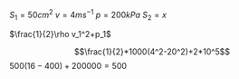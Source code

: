 $S_1 =50cm^2$
$v = 4ms^{-1}$
$p = 200kPa$
$S_2 = x$

$\frac{1}{2}\rho v_1^2+p_1$

$$\frac{1}{2}*1000(4^2-20^2)+2*10^5$$
$500(16-400)+200000=500$


